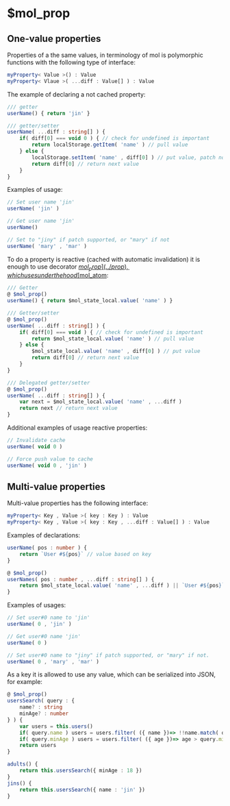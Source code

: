 # $mol_prop

## One-value properties

Properties of a the same values, in terminology of mol is polymorphic functions with the following type of interface:

```ts
myProperty< Value >() : Value
myProperty< Vlaue >( ...diff : Value[] ) : Value
```
The example of declaring a not cached property:

```ts
/// getter
userName() { return 'jin' }
```

```ts
/// getter/setter
userName( ...diff : string[] ) {
	if( diff[0] === void 0 ) { // check for undefined is important
		return localStorage.getItem( 'name' ) // pull value
	} else {
		localStorage.setItem( 'name' , diff[0] ) // put value, patch not supported
		return diff[0] // return next value
	}
}
```
Examples of usage:

```ts
// Set user name 'jin'
userName( 'jin' )
```

```ts
// Get user name 'jin'
userName()
```

```ts
// Set to "jiny" if patch supported, or "mary" if not
userName( 'mary' , 'mar' )
```
To do a property is reactive (cached with automatic invalidation) it is enough to use decorator [$mol_prop](../prop), which uses under the hood [$mol_atom](../atom):

```ts
/// Getter
@ $mol_prop()
userName() { return $mol_state_local.value( 'name' ) }
```

```ts
/// Getter/setter
@ $mol_prop()
userName( ...diff : string[] ) {
	if( diff[0] === void ) { // check for undefined is important
		return $mol_state_local.value( 'name' ) // pull value
	} else {
		$mol_state_local.value( 'name' , diff[0] ) // put value 
		return diff[0] // return next value
	}
}
```

```ts
/// Delegated getter/setter
@ $mol_prop()
userName( ...diff : string[] ) {
	var next = $mol_state_local.value( 'name' , ...diff )
	return next // return next value
}
```
Additional examples of usage reactive properties:

```ts
// Invalidate cache
userName( void 0 )
```

```ts
// Force push value to cache
userName( void 0 , 'jin' )
```

## Multi-value properties

Multi-value properties has the following interface:

```ts
myProperty< Key , Value >( key : Key ) : Value
myProperty< Key , Value >( key : Key , ...diff : Value[] ) : Value
```

Examples of declarations:

```ts
userName( pos : number ) {
	return `User #${pos}` // value based on key
}
```

```ts
@ $mol_prop()
userNames( pos : number , ...diff : string[] ) {
	return $mol_state_local.value( 'name' , ...diff ) || `User #${pos}`
}
```
Examples of usages:

```ts
// Set user#0 name to 'jin'
userName( 0 , 'jin' )
```

```ts
// Get user#0 name 'jin'
userName( 0 )
```

```ts
// Set user#0 name to "jiny" if patch supported, or "mary" if not.
userName( 0 , 'mary' , 'mar' ) 
```
As a key it is allowed to use any value, which can be serialized into JSON, for example:

```ts
@ $mol_prop()
usersSearch( query : {
	name? : string
	minAge? : number
} ) {
	var users = this.users()
	if( query.name ) users = users.filter( ({ name })=> !!name.match( query.name ) )
	if( query.minAge ) users = users.filter( ({ age })=> age > query.minAge )
	return users
}
```

```ts
adults() {
	return this.usersSearch({ minAge : 18 })
}
jins() {
	return this.usersSearch({ name : 'jin' })
}
```
